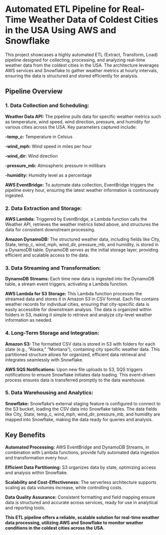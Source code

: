 # Automated ETL Pipeline for Real-Time Weather Data of Coldest Cities in the USA Using AWS and Snowflake

This project showcases a highly automated ETL (Extract, Transform, Load) pipeline designed for collecting, processing, and analyzing real-time weather data from the coldest cities in the USA. The architecture leverages AWS services and Snowflake to gather weather metrics at hourly intervals, ensuring the data is structured and stored efficiently for analysis.

## Pipeline Overview
### 1. Data Collection and Scheduling:

**Weather Data API:** The pipeline pulls data for specific weather metrics such as temperature, wind speed, wind direction, pressure, and humidity for various cities across the USA. Key parameters captured include:

**-temp_c:** Temperature in Celsius

**-wind_mph:** Wind speed in miles per hour

**-wind_dir:** Wind direction

**-pressure_mb:** Atmospheric pressure in millibars

**-humidity:** Humidity level as a percentage

**AWS EventBridge:** To automate data collection, EventBridge triggers the pipeline every hour, ensuring the latest weather information is continuously ingested.

### 2. Data Extraction and Storage:

**AWS Lambda:** Triggered by EventBridge, a Lambda function calls the Weather API, retrieves the weather metrics listed above, and structures the data for consistent downstream processing.

**Amazon DynamoDB:** The structured weather data, including fields like City, State, temp_c, wind_mph, wind_dir, pressure_mb, and humidity, is stored in a DynamoDB table. DynamoDB serves as the initial storage layer, providing efficient and scalable access to the data.

### 3. Data Streaming and Transformation:

**DynamoDB Streams:** Each time new data is ingested into the DynamoDB table, a stream event triggers, activating a Lambda function.

**AWS Lambda for S3 Storage:** This Lambda function processes the streamed data and stores it in Amazon S3 in CSV format. Each file contains weather records for individual cities, ensuring that city-specific data is easily accessible for downstream analysis. The data is organized within folders in S3, making it simple to retrieve and analyze city-level weather information as needed.

### 4. Long-Term Storage and Integration:

**Amazon S3:** The formatted CSV data is stored in S3 with folders for each state (e.g., “Alaska,” “Montana”), containing city specific weather data. This partitioned structure allows for organized, efficient data retrieval and integrates seamlessly with Snowflake.

**AWS SQS Notifications:** Upon new file uploads to S3, SQS triggers notifications to ensure Snowflake initiates data loading. This event-driven process ensures data is transferred promptly to the data warehouse.

### 5. Data Warehousing and Analytics:

**Snowflake:** Snowflake’s external staging feature is configured to connect to the S3 bucket, loading the CSV data into Snowflake tables. The data fields like City, State, temp_c, wind_mph, wind_dir, pressure_mb, and humidity are mapped into Snowflake, making the data ready for queries and analysis.

## Key Benefits

**Automated Processing:** AWS EventBridge and DynamoDB Streams, in combination with Lambda functions, provide fully automated data ingestion and transformation every hour.

**Efficient Data Partitioning:** S3 organizes data by state, optimizing access and analysis within Snowflake.

**Scalability and Cost-Effectiveness:** The serverless architecture supports scaling as data volumes increase, while controlling costs.

**Data Quality Assurance:** Consistent formatting and field mapping ensure data is structured and accurate across services, ready for use in analytical and reporting tools.

**This ETL pipeline offers a reliable, scalable solution for real-time weather data processing, utilizing AWS and Snowflake to monitor weather conditions in the coldest cities across the USA.**
